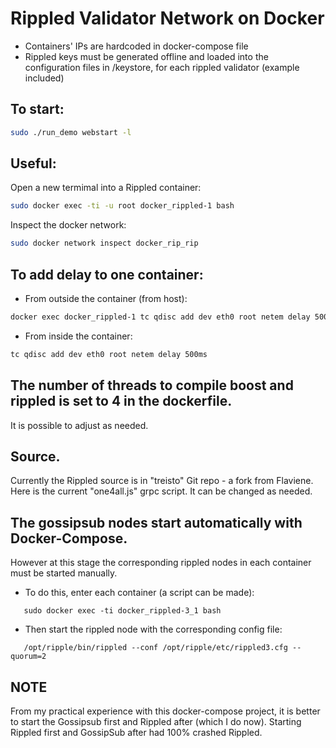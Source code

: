 # Rippled Validator Network on Docker

- Containers' IPs are hardcoded in docker-compose file
- Rippled keys must be generated offline and loaded into the configuration files in /keystore, for each rippled validator (example included)

## To start:
```sh
sudo ./run_demo webstart -l
```
## Useful:

Open a new termimal into a Rippled container:
```sh
sudo docker exec -ti -u root docker_rippled-1 bash
```
Inspect the docker network:
```sh
sudo docker network inspect docker_rip_rip
```
## To add delay to one container:
- From outside the container (from host):
```sh
docker exec docker_rippled-1 tc qdisc add dev eth0 root netem delay 500ms
```
- From inside the container:
```sh
tc qdisc add dev eth0 root netem delay 500ms
```
## The number of threads to compile boost and rippled is set to 4 in the dockerfile.
  It is possible to adjust as needed.

## Source.
Currently the Rippled source is in "treisto" Git repo - a fork from Flaviene.
Here is the current "one4all.js" grpc script.
It can be changed as needed.

## The gossipsub nodes start automatically with Docker-Compose.
However at this stage the corresponding rippled nodes in each container must be started manually.
- To do this, enter each container (a script can be made):
```
   sudo docker exec -ti docker_rippled-3_1 bash
```
- Then start the rippled node with the corresponding config file:
```
   /opt/ripple/bin/rippled --conf /opt/ripple/etc/rippled3.cfg --quorum=2
```
## NOTE
From my practical experience with this docker-compose project, it is better to start the Gossipsub first and Rippled after (which I do now).
Starting Rippled first and GossipSub after had 100% crashed Rippled.




